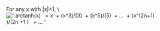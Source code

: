 For any x with |x|\<1, \\
![' arctanh(x)   = x  + (x\^3)/(3)  + (x\^5)/(5)  + ...  + (x\^(2n+1)
)/(2n +1 )   + ... '](../dictionary/equation_images/3937.1..png)
